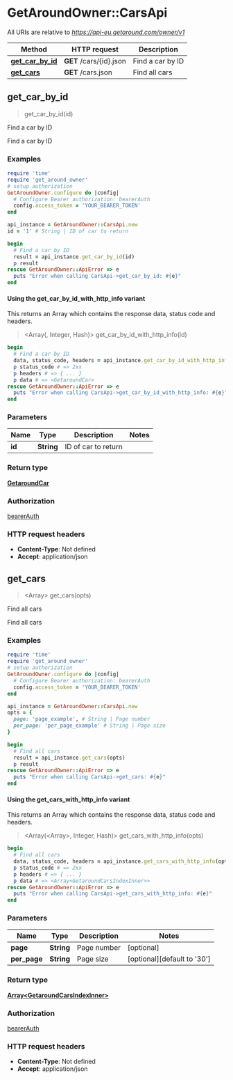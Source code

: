 # GetAroundOwner::CarsApi

All URIs are relative to *https://api-eu.getaround.com/owner/v1*

| Method | HTTP request | Description |
| ------ | ------------ | ----------- |
| [**get_car_by_id**](CarsApi.md#get_car_by_id) | **GET** /cars/{id}.json | Find a car by ID |
| [**get_cars**](CarsApi.md#get_cars) | **GET** /cars.json | Find all cars |


## get_car_by_id

> <GetaroundCar> get_car_by_id(id)

Find a car by ID

Find a car by ID

### Examples

```ruby
require 'time'
require 'get_around_owner'
# setup authorization
GetAroundOwner.configure do |config|
  # Configure Bearer authorization: bearerAuth
  config.access_token = 'YOUR_BEARER_TOKEN'
end

api_instance = GetAroundOwner::CarsApi.new
id = '1' # String | ID of car to return

begin
  # Find a car by ID
  result = api_instance.get_car_by_id(id)
  p result
rescue GetAroundOwner::ApiError => e
  puts "Error when calling CarsApi->get_car_by_id: #{e}"
end
```

#### Using the get_car_by_id_with_http_info variant

This returns an Array which contains the response data, status code and headers.

> <Array(<GetaroundCar>, Integer, Hash)> get_car_by_id_with_http_info(id)

```ruby
begin
  # Find a car by ID
  data, status_code, headers = api_instance.get_car_by_id_with_http_info(id)
  p status_code # => 2xx
  p headers # => { ... }
  p data # => <GetaroundCar>
rescue GetAroundOwner::ApiError => e
  puts "Error when calling CarsApi->get_car_by_id_with_http_info: #{e}"
end
```

### Parameters

| Name | Type | Description | Notes |
| ---- | ---- | ----------- | ----- |
| **id** | **String** | ID of car to return |  |

### Return type

[**GetaroundCar**](GetaroundCar.md)

### Authorization

[bearerAuth](../README.md#bearerAuth)

### HTTP request headers

- **Content-Type**: Not defined
- **Accept**: application/json


## get_cars

> <Array<GetaroundCarsIndexInner>> get_cars(opts)

Find all cars

Find all cars

### Examples

```ruby
require 'time'
require 'get_around_owner'
# setup authorization
GetAroundOwner.configure do |config|
  # Configure Bearer authorization: bearerAuth
  config.access_token = 'YOUR_BEARER_TOKEN'
end

api_instance = GetAroundOwner::CarsApi.new
opts = {
  page: 'page_example', # String | Page number
  per_page: 'per_page_example' # String | Page size
}

begin
  # Find all cars
  result = api_instance.get_cars(opts)
  p result
rescue GetAroundOwner::ApiError => e
  puts "Error when calling CarsApi->get_cars: #{e}"
end
```

#### Using the get_cars_with_http_info variant

This returns an Array which contains the response data, status code and headers.

> <Array(<Array<GetaroundCarsIndexInner>>, Integer, Hash)> get_cars_with_http_info(opts)

```ruby
begin
  # Find all cars
  data, status_code, headers = api_instance.get_cars_with_http_info(opts)
  p status_code # => 2xx
  p headers # => { ... }
  p data # => <Array<GetaroundCarsIndexInner>>
rescue GetAroundOwner::ApiError => e
  puts "Error when calling CarsApi->get_cars_with_http_info: #{e}"
end
```

### Parameters

| Name | Type | Description | Notes |
| ---- | ---- | ----------- | ----- |
| **page** | **String** | Page number | [optional] |
| **per_page** | **String** | Page size | [optional][default to &#39;30&#39;] |

### Return type

[**Array&lt;GetaroundCarsIndexInner&gt;**](GetaroundCarsIndexInner.md)

### Authorization

[bearerAuth](../README.md#bearerAuth)

### HTTP request headers

- **Content-Type**: Not defined
- **Accept**: application/json

